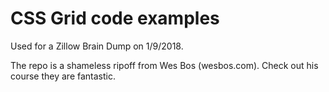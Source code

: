 # CSS Grid code examples

Used for a Zillow Brain Dump on 1/9/2018.

The repo is a shameless ripoff from Wes Bos (wesbos.com). Check out his course they are fantastic.